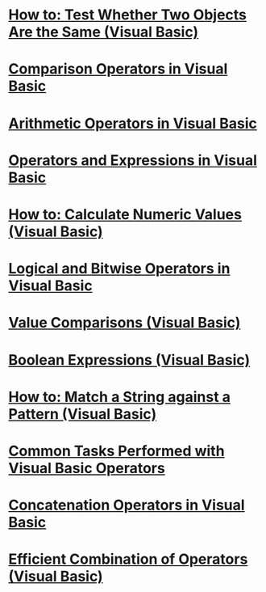 # [How to: Test Whether Two Objects Are the Same (Visual Basic)](how-to-test-whether-two-objects-are-the-same.md)
# [Comparison Operators in Visual Basic](comparison-operators.md)
# [Arithmetic Operators in Visual Basic](arithmetic-operators.md)
# [Operators and Expressions in Visual Basic](index.md)
# [How to: Calculate Numeric Values (Visual Basic)](how-to-calculate-numeric-values.md)
# [Logical and Bitwise Operators in Visual Basic](logical-and-bitwise-operators.md)
# [Value Comparisons (Visual Basic)](value-comparisons.md)
# [Boolean Expressions (Visual Basic)](boolean-expressions.md)
# [How to: Match a String against a Pattern (Visual Basic)](how-to-match-a-string-against-a-pattern.md)
# [Common Tasks Performed with Visual Basic Operators](common-tasks-performed-with-visual-basic-operators.md)
# [Concatenation Operators in Visual Basic](concatenation-operators.md)
# [Efficient Combination of Operators (Visual Basic)](efficient-combination-of-operators.md)
